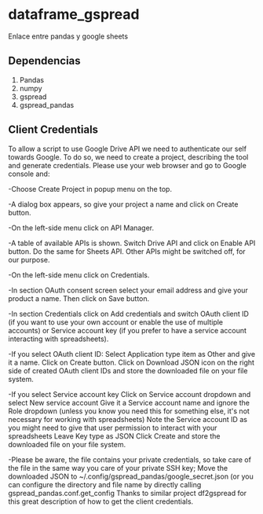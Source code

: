 # dataframe_gspread
Enlace entre pandas y google sheets

## Dependencias

1. Pandas
2. numpy
2. gspread
3. gspread_pandas

## Client Credentials

To allow a script to use Google Drive API we need to authenticate our self towards Google. To do so, we need to create a project, describing the tool and generate credentials. Please use your web browser and go to Google console and:

-Choose Create Project in popup menu on the top.

-A dialog box appears, so give your project a name and click on Create button.

-On the left-side menu click on API Manager.

-A table of available APIs is shown. Switch Drive API and click on Enable API button. Do the same for Sheets API. Other APIs might be switched off, for our purpose.

-On the left-side menu click on Credentials.

-In section OAuth consent screen select your email address and give your product a name. Then click on Save button.

-In section Credentials click on Add credentials and switch OAuth client ID (if you want to use your own account or enable the use of multiple accounts) or Service account key (if you prefer to have a service account interacting with spreadsheets).

-If you select OAuth client ID:
Select Application type item as Other and give it a name.
Click on Create button.
Click on Download JSON icon on the right side of created OAuth client IDs and store the downloaded file on your file system.

-If you select Service account key
Click on Service account dropdown and select New service account
Give it a Service account name and ignore the Role dropdown (unless you know you need this for something else, it's not necessary for working with spreadsheets)
Note the Service account ID as you might need to give that user permission to interact with your spreadsheets
Leave Key type as JSON
Click Create and store the downloaded file on your file system.

-Please be aware, the file contains your private credentials, so take care of the file in the same way you care of your private SSH key; Move the downloaded JSON to ~/.config/gspread_pandas/google_secret.json (or you can configure the directory and file name by directly calling gspread_pandas.conf.get_config
Thanks to similar project df2gspread for this great description of how to get the client credentials.
